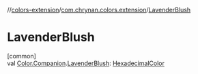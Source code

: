 //[colors-extension](../../index.md)/[com.chrynan.colors.extension](index.md)/[LavenderBlush](-lavender-blush.md)

# LavenderBlush

[common]\
val [Color.Companion](../../../colors-core/colors-core/com.chrynan.colors/-color/-companion/index.md).[LavenderBlush](-lavender-blush.md): [HexadecimalColor](../../../colors-core/colors-core/com.chrynan.colors/-hexadecimal-color/index.md)
